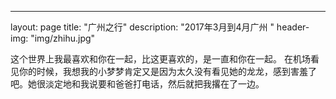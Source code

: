 ---
layout: page
title: "广州之行"
description: "2017年3月到4月广州 "
header-img: "img/zhihu.jpg"


这个世界上我最喜欢和你在一起，比这更喜欢的，是一直和你在一起。
在机场看见你的时候，我想我的小梦梦肯定又是因为太久没有看见她的龙龙，感到害羞了吧。她很淡定地和我说要和爸爸打电话，然后就把我撂在了一边。
